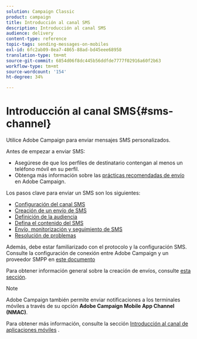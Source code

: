```yaml
---
solution: Campaign Classic
product: campaign
title: Introducción al canal SMS
description: Introducción al canal SMS
audience: delivery
content-type: reference
topic-tags: sending-messages-on-mobiles
exl-id: 6fc2ab09-8ea7-4865-88ad-bd45eee68958
translation-type: tm+mt
source-git-commit: 6854d06f8dc445b56ddfde7777f02916a60f2b63
workflow-type: tm+mt
source-wordcount: '154'
ht-degree: 34%

---
```


# Introducción al canal SMS{#sms-channel}


Utilice Adobe Campaign para enviar mensajes SMS personalizados.

Antes de empezar a enviar SMS:

* Asegúrese de que los perfiles de destinatario contengan al menos un teléfono móvil en su perfil.
* Obtenga más información sobre las [prácticas recomendadas de envío](../../delivery/using/delivery-best-practices.md) en Adobe Campaign.

Los pasos clave para enviar un SMS son los siguientes:

* [Configuración del canal SMS](sms-set-up.md)
* [Creación de un envío de SMS](sms-create.md)
* [Definición de la audiencia](sms-create.md#selecting-the-target-population)
* [Defina el contenido del SMS](sms-create.md#defining-the-sms-content)
* [Envío, monitorización y seguimiento de SMS](sms-send.md)
* [Resolución de problemas](troubleshooting-sms.md)

Además, debe estar familiarizado con el protocolo y la configuración SMS. Consulte la configuración de conexión entre Adobe Campaign y un proveedor SMPP en [este documento](sms-protocol.md)

Para obtener información general sobre la creación de envíos, consulte [esta sección](../../delivery/using/steps-about-delivery-creation-steps.md).

>[!NOTE]
>
>Adobe Campaign también permite enviar notificaciones a los terminales móviles a través de su opción **Adobe Campaign Mobile App Channel (NMAC)**.
> 
>Para obtener más información, consulte la sección [Introducción al canal de aplicaciones móviles](../../delivery/using/about-mobile-app-channel.md) .
